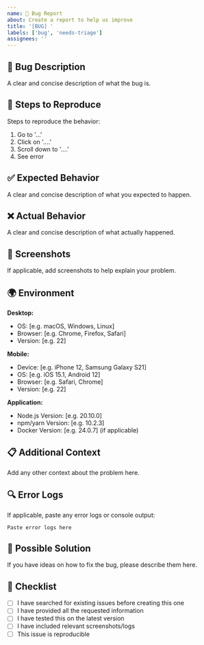 ```yaml
---
name: 🐛 Bug Report
about: Create a report to help us improve
title: '[BUG] '
labels: ['bug', 'needs-triage']
assignees: ''
---
```


## 🐛 Bug Description

A clear and concise description of what the bug is.

## 🔄 Steps to Reproduce

Steps to reproduce the behavior:

1. Go to '...'
2. Click on '....'
3. Scroll down to '....'
4. See error

## ✅ Expected Behavior

A clear and concise description of what you expected to happen.

## ❌ Actual Behavior

A clear and concise description of what actually happened.

## 📸 Screenshots

If applicable, add screenshots to help explain your problem.

## 🌍 Environment

**Desktop:**
- OS: [e.g. macOS, Windows, Linux]
- Browser: [e.g. Chrome, Firefox, Safari]
- Version: [e.g. 22]

**Mobile:**
- Device: [e.g. iPhone 12, Samsung Galaxy S21]
- OS: [e.g. iOS 15.1, Android 12]
- Browser: [e.g. Safari, Chrome]
- Version: [e.g. 22]

**Application:**
- Node.js Version: [e.g. 20.10.0]
- npm/yarn Version: [e.g. 10.2.3]
- Docker Version: [e.g. 24.0.7] (if applicable)

## 📋 Additional Context

Add any other context about the problem here.

## 🔍 Error Logs

If applicable, paste any error logs or console output:

```
Paste error logs here
```

## 🧪 Possible Solution

If you have ideas on how to fix the bug, please describe them here.

## 📝 Checklist

- [ ] I have searched for existing issues before creating this one
- [ ] I have provided all the requested information
- [ ] I have tested this on the latest version
- [ ] I have included relevant screenshots/logs
- [ ] This issue is reproducible